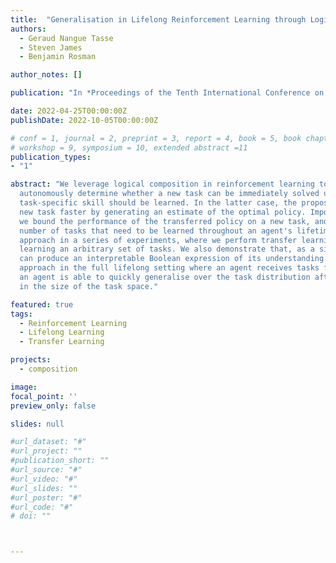 ```yaml
---
title:  "Generalisation in Lifelong Reinforcement Learning through Logical Composition"
authors:
  - Geraud Nangue Tasse
  - Steven James
  - Benjamin Rosman

author_notes: []

publication: "In *Proceedings of the Tenth International Conference on Learning Representations*"

date: 2022-04-25T00:00:00Z
publishDate: 2022-10-05T00:00:00Z

# conf = 1, journal = 2, preprint = 3, report = 4, book = 5, book chapter = 6, thesis = 7, patent = 9
# workshop = 9, symposium = 10, extended abstract =11
publication_types:
- "1"

abstract: "We leverage logical composition in reinforcement learning to create a framework that enables an agent to 
  autonomously determine whether a new task can be immediately solved using its existing abilities, or whether a 
  task-specific skill should be learned. In the latter case, the proposed algorithm also enables the agent to learn the 
  new task faster by generating an estimate of the optimal policy. Importantly, we provide two main theoretical results: 
  we bound the performance of the transferred policy on a new task, and we give bounds on the necessary and sufficient 
  number of tasks that need to be learned throughout an agent's lifetime to generalise over a distribution. We verify our
  approach in a series of experiments, where we perform transfer learning both after learning a set of base tasks, and after
  learning an arbitrary set of tasks. We also demonstrate that, as a side effect of our transfer learning approach, an agent 
  can produce an interpretable Boolean expression of its understanding of the current task. Finally, we demonstrate our 
  approach in the full lifelong setting where an agent receives tasks from an unknown distribution. Starting from scratch, 
  an agent is able to quickly generalise over the task distribution after learning only a few tasks, which are sub-logarithmic 
  in the size of the task space."

featured: true
tags:
  - Reinforcement Learning
  - Lifelong Learning
  - Transfer Learning

projects:
  - composition

image:
focal_point: ''
preview_only: false

slides: null

#url_dataset: "#"
#url_project: ""
#publication_short: ""
#url_source: "#"
#url_video: "#"
#url_slides: ""
#url_poster: "#"
#url_code: "#"
# doi: ""



---
```

